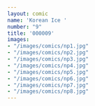 ```yaml
---
layout: comic
name: 'Korean Ice '
number: "9"
title: '000009'
images:
- "/images/comics/np1.jpg"
- "/images/comics/np2.jpg"
- "/images/comics/np3.jpg"
- "/images/comics/np4.jpg"
- "/images/comics/np5.jpg"
- "/images/comics/np6.jpg"
- "/images/comics/np7.jpg"
- "/images/comics/np8.jpg"
---
```

